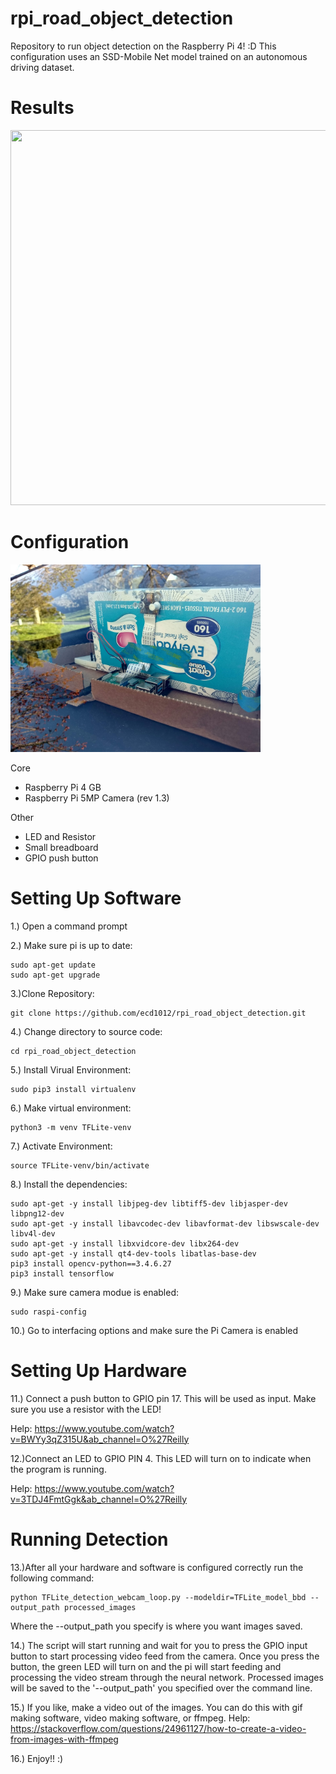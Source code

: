 # rpi_road_object_detection
Repository to run object detection on the Raspberry Pi 4! :D This configuration uses an SSD-Mobile Net model trained on an autonomous driving dataset.

Results
=======
<img src="images/result.gif" width="800" height="600">


Configuration
=============
<img src="images/rpi_setup.jpg" width="400" height="300">

Core
* Raspberry Pi 4 GB
* Raspberry Pi 5MP Camera (rev 1.3)

Other
* LED and Resistor
* Small breadboard 
* GPIO push button


Setting Up Software
====================
1.) Open a command prompt

2.) Make sure pi is up to date:
```
sudo apt-get update 
sudo apt-get upgrade
```

3.)Clone Repository:
```
git clone https://github.com/ecd1012/rpi_road_object_detection.git
```
4.) Change directory to source code:
```
cd rpi_road_object_detection
```
5.) Install Virual Environment: 
```
sudo pip3 install virtualenv
```
6.) Make virtual environment:
```
python3 -m venv TFLite-venv
```
7.) Activate Environment:
```
source TFLite-venv/bin/activate
```
8.) Install the dependencies:
```
sudo apt-get -y install libjpeg-dev libtiff5-dev libjasper-dev libpng12-dev
sudo apt-get -y install libavcodec-dev libavformat-dev libswscale-dev libv4l-dev
sudo apt-get -y install libxvidcore-dev libx264-dev
sudo apt-get -y install qt4-dev-tools libatlas-base-dev
pip3 install opencv-python==3.4.6.27
pip3 install tensorflow
```
9.) Make sure camera modue is enabled:
```
sudo raspi-config
```
10.) Go to interfacing options and make sure the Pi Camera is enabled

Setting Up Hardware
===================
11.) Connect a push button to GPIO pin 17. This will be used as input. Make sure you use a resistor with the LED!

Help: https://www.youtube.com/watch?v=BWYy3qZ315U&ab_channel=O%27Reilly

12.)Connect an LED to GPIO PIN 4. This LED will turn on to indicate when the program is running.

Help: https://www.youtube.com/watch?v=3TDJ4FmtGgk&ab_channel=O%27Reilly



Running Detection
=================
13.)After all your hardware and software is configured correctly run the following command:
```
python TFLite_detection_webcam_loop.py --modeldir=TFLite_model_bbd --output_path processed_images
```
Where the --output_path you specify is where you want images saved.

14.) The script will start running and wait for you to press the GPIO input button to start processing video feed from the camera. 
Once you press the button, the green LED will turn on and the pi will start feeding and processing the video stream through the neural network.
Processed images will be saved to the '--output_path' you specified over the command line.

15.) If you like, make a video out of the images.
You can do this with gif making software, video making software, or ffmpeg.
Help: https://stackoverflow.com/questions/24961127/how-to-create-a-video-from-images-with-ffmpeg

16.) Enjoy!! :)





